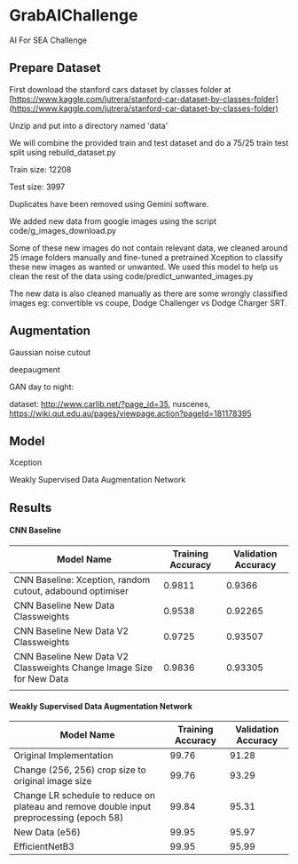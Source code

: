 # GrabAIChallenge

AI For SEA Challenge

## Prepare Dataset

First download the stanford cars dataset by classes folder at [https://www.kaggle.com/jutrera/stanford-car-dataset-by-classes-folder](https://www.kaggle.com/jutrera/stanford-car-dataset-by-classes-folder)

Unzip and put into a directory named 'data'

We will combine the provided train and test dataset and do a 75/25 train test split using rebuild_dataset.py

Train size: 12208

Test size: 3997

Duplicates have been removed using Gemini software.

We added new data from google images using the script code/g_images_download.py

Some of these new images do not contain relevant data, we cleaned around 25 image folders manually and fine-tuned a pretrained Xception to classify these new images as wanted or unwanted. We used this model to help us clean the rest of the data using code/predict_unwanted_images.py

The new data is also cleaned manually as there are some wrongly classified images eg: convertible vs coupe, Dodge Challenger vs Dodge Charger SRT.

## Augmentation

Gaussian noise cutout

deepaugment



GAN day to night:

dataset: http://www.carlib.net/?page_id=35, nuscenes, https://wiki.qut.edu.au/pages/viewpage.action?pageId=181178395



## Model

Xception

Weakly Supervised Data Augmentation Network

## Results

#### CNN Baseline

| Model Name                                                           | Training Accuracy | Validation Accuracy |
| -------------------------------------------------------------------- | ----------------- | ------------------- |
| CNN Baseline: Xception, random cutout, adabound optimiser            | 0.9811            | 0.9366              |
| CNN Baseline New Data Classweights                                   | 0.9538            | 0.92265             |
| CNN Baseline New Data V2 Classweights                                | 0.9725            | 0.93507             |
| CNN Baseline New Data V2 Classweights Change Image Size for New Data | 0.9836            | 0.93305             |
|                                                                      |                   |                     |



#### Weakly Supervised Data Augmentation Network

| Model Name                                                                               | Training Accuracy | Validation Accuracy |
| ---------------------------------------------------------------------------------------- | ----------------- | ------------------- |
| Original Implementation                                                                  | 99.76             | 91.28               |
| Change (256, 256) crop size to original image size                                       | 99.76             | 93.29               |
| Change LR schedule to reduce on plateau and remove double input preprocessing (epoch 58) | 99.84             | 95.31               |
| New Data (e56)                                                                           | 99.95             | 95.97               |
| EfficientNetB3                                                                           | 99.95             | 95.99               |
